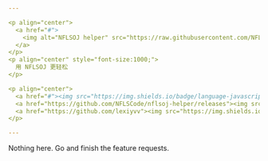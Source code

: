 ```yaml
---

<p align="center">
  <a href="#">
    <img alt="NFLSOJ helper" src="https://raw.githubusercontent.com/NFLSCode/nflsoj-helper/22a4a6f39b8bb3bfb024a1613f61d77ba7967bf5/icon.png" width="128">
  </a>
</p>
<p align="center" style="font-size:1000;">
  用 NFLSOJ 更轻松
</p>

<p align="center">
  <a href="#"><img src="https://img.shields.io/badge/language-javascript-blue.svg"></a>
  <a href="https://github.com/NFLSCode/nflsoj-helper/releases"><img src="https://img.shields.io/badge/version-0.3.2-greeb.svg"></a>
  <a href="https://github.com/lexiyvv"><img src="https://img.shields.io/badge/founder-lexiyvv-orange.svg">
</p>

---
```


Nothing here. Go and finish the feature requests.
